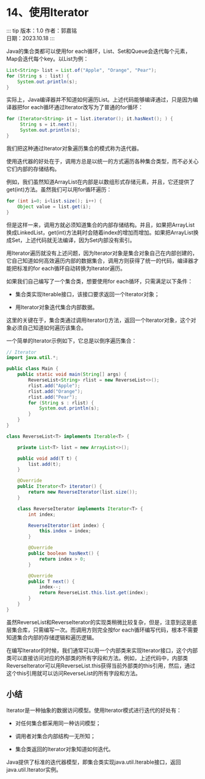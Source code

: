 # 14、使用Iterator

::: tip 版本：1.0
作者：郭嘉铭
</br>
日期：2023.10.18
:::

Java的集合类都可以使用for each循环，List、Set和Queue会迭代每个元素，Map会迭代每个key。以List为例：

```java
List<String> list = List.of("Apple", "Orange", "Pear");
for (String s : list) {
    System.out.println(s);
}
```

实际上，Java编译器并不知道如何遍历List。上述代码能够编译通过，只是因为编译器把for each循环通过Iterator改写为了普通的for循环：

```java
for (Iterator<String> it = list.iterator(); it.hasNext(); ) {
     String s = it.next();
     System.out.println(s);
}
```

我们把这种通过Iterator对象遍历集合的模式称为迭代器。

使用迭代器的好处在于，调用方总是以统一的方式遍历各种集合类型，而不必关心它们内部的存储结构。

例如，我们虽然知道ArrayList在内部是以数组形式存储元素，并且，它还提供了get(int)方法。虽然我们可以用for循环遍历：

```java
for (int i=0; i<list.size(); i++) {
    Object value = list.get(i);
}
```

但是这样一来，调用方就必须知道集合的内部存储结构。并且，如果把ArrayList换成LinkedList，get(int)方法耗时会随着index的增加而增加。如果把ArrayList换成Set，上述代码就无法编译，因为Set内部没有索引。

用Iterator遍历就没有上述问题，因为Iterator对象是集合对象自己在内部创建的，它自己知道如何高效遍历内部的数据集合，调用方则获得了统一的代码，编译器才能把标准的for each循环自动转换为Iterator遍历。

如果我们自己编写了一个集合类，想要使用for each循环，只需满足以下条件：

+ 集合类实现Iterable接口，该接口要求返回一个Iterator对象；

+ 用Iterator对象迭代集合内部数据。

这里的关键在于，集合类通过调用iterator()方法，返回一个Iterator对象，这个对象必须自己知道如何遍历该集合。

一个简单的Iterator示例如下，它总是以倒序遍历集合：

```java
// Iterator
import java.util.*;

public class Main {
    public static void main(String[] args) {
        ReverseList<String> rlist = new ReverseList<>();
        rlist.add("Apple");
        rlist.add("Orange");
        rlist.add("Pear");
        for (String s : rlist) {
            System.out.println(s);
        }
    }
}

class ReverseList<T> implements Iterable<T> {

    private List<T> list = new ArrayList<>();

    public void add(T t) {
        list.add(t);
    }

    @Override
    public Iterator<T> iterator() {
        return new ReverseIterator(list.size());
    }

    class ReverseIterator implements Iterator<T> {
        int index;

        ReverseIterator(int index) {
            this.index = index;
        }

        @Override
        public boolean hasNext() {
            return index > 0;
        }

        @Override
        public T next() {
            index--;
            return ReverseList.this.list.get(index);
        }
    }
}
```

虽然ReverseList和ReverseIterator的实现类稍微比较复杂，但是，注意到这是底层集合库，只需编写一次。而调用方则完全按for each循环编写代码，根本不需要知道集合内部的存储逻辑和遍历逻辑。

在编写Iterator的时候，我们通常可以用一个内部类来实现Iterator接口，这个内部类可以直接访问对应的外部类的所有字段和方法。例如，上述代码中，内部类ReverseIterator可以用ReverseList.this获得当前外部类的this引用，然后，通过这个this引用就可以访问ReverseList的所有字段和方法。

## 小结

Iterator是一种抽象的数据访问模型。使用Iterator模式进行迭代的好处有：

+ 对任何集合都采用同一种访问模型；

+ 调用者对集合内部结构一无所知；

+ 集合类返回的Iterator对象知道如何迭代。

Java提供了标准的迭代器模型，即集合类实现java.util.Iterable接口，返回java.util.Iterator实例。